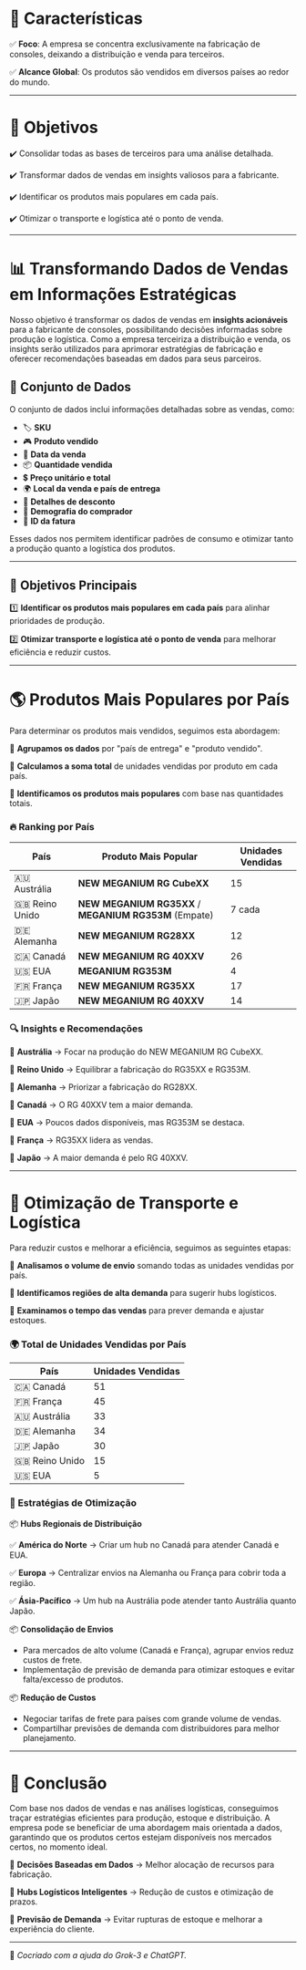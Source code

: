 # 📌 Características

✅ **Foco**: A empresa se concentra exclusivamente na fabricação de consoles, deixando a distribuição e venda para terceiros.

✅ **Alcance Global**: Os produtos são vendidos em diversos países ao redor do mundo.

---

# 🎯 Objetivos

✔️ Consolidar todas as bases de terceiros para uma análise detalhada.

✔️ Transformar dados de vendas em insights valiosos para a fabricante.

✔️ Identificar os produtos mais populares em cada país.

✔️ Otimizar o transporte e logística até o ponto de venda.


---

# 📊 Transformando Dados de Vendas em Informações Estratégicas

Nosso objetivo é transformar os dados de vendas em **insights acionáveis** para a fabricante de consoles, possibilitando decisões informadas sobre produção e logística. Como a empresa terceiriza a distribuição e venda, os insights serão utilizados para aprimorar estratégias de fabricação e oferecer recomendações baseadas em dados para seus parceiros.

## 📂 Conjunto de Dados

O conjunto de dados inclui informações detalhadas sobre as vendas, como:

- 🏷 **SKU**
- 🎮 **Produto vendido**
- 📅 **Data da venda**
- 📦 **Quantidade vendida**
- 💲 **Preço unitário e total**
- 🌍 **Local da venda e país de entrega**
- 🎯 **Detalhes de desconto**
- 👤 **Demografia do comprador**
- 🧾 **ID da fatura**

Esses dados nos permitem identificar padrões de consumo e otimizar tanto a produção quanto a logística dos produtos.

---

## 📌 Objetivos Principais

1️⃣ **Identificar os produtos mais populares em cada país** para alinhar prioridades de produção.

2️⃣ **Otimizar transporte e logística até o ponto de venda** para melhorar eficiência e reduzir custos.


---

# 🌎 Produtos Mais Populares por País

Para determinar os produtos mais vendidos, seguimos esta abordagem:

🔹 **Agrupamos os dados** por "país de entrega" e "produto vendido".

🔹 **Calculamos a soma total** de unidades vendidas por produto em cada país.

🔹 **Identificamos os produtos mais populares** com base nas quantidades totais.


### 🔥 Ranking por País

| País         | Produto Mais Popular             | Unidades Vendidas |
|-------------|---------------------------------|------------------|
| 🇦🇺 Austrália | **NEW MEGANIUM RG CubeXX**     | 15               |
| 🇬🇧 Reino Unido | **NEW MEGANIUM RG35XX** / **MEGANIUM RG353M** (Empate) | 7 cada            |
| 🇩🇪 Alemanha  | **NEW MEGANIUM RG28XX**       | 12               |
| 🇨🇦 Canadá    | **NEW MEGANIUM RG 40XXV**     | 26               |
| 🇺🇸 EUA       | **MEGANIUM RG353M**           | 4                |
| 🇫🇷 França    | **NEW MEGANIUM RG35XX**       | 17               |
| 🇯🇵 Japão     | **NEW MEGANIUM RG 40XXV**     | 14               |

### 🔍 Insights e Recomendações

📌 **Austrália** → Focar na produção do NEW MEGANIUM RG CubeXX.

📌 **Reino Unido** → Equilibrar a fabricação do RG35XX e RG353M.

📌 **Alemanha** → Priorizar a fabricação do RG28XX.

📌 **Canadá** → O RG 40XXV tem a maior demanda.

📌 **EUA** → Poucos dados disponíveis, mas RG353M se destaca.

📌 **França** → RG35XX lidera as vendas.

📌 **Japão** → A maior demanda é pelo RG 40XXV.


---

# 🚛 Otimização de Transporte e Logística

Para reduzir custos e melhorar a eficiência, seguimos as seguintes etapas:

🔹 **Analisamos o volume de envio** somando todas as unidades vendidas por país.

🔹 **Identificamos regiões de alta demanda** para sugerir hubs logísticos.

🔹 **Examinamos o tempo das vendas** para prever demanda e ajustar estoques.


### 🌍 Total de Unidades Vendidas por País

| País         | Unidades Vendidas |
|-------------|------------------|
| 🇨🇦 Canadá    | 51               |
| 🇫🇷 França    | 45               |
| 🇦🇺 Austrália | 33               |
| 🇩🇪 Alemanha  | 34               |
| 🇯🇵 Japão     | 30               |
| 🇬🇧 Reino Unido | 15               |
| 🇺🇸 EUA       | 5                |

### 🏢 Estratégias de Otimização

📦 **Hubs Regionais de Distribuição**

✅ **América do Norte** → Criar um hub no Canadá para atender Canadá e EUA.

✅ **Europa** → Centralizar envios na Alemanha ou França para cobrir toda a região.

✅ **Ásia-Pacífico** → Um hub na Austrália pode atender tanto Austrália quanto Japão.


📦 **Consolidação de Envios**

- Para mercados de alto volume (Canadá e França), agrupar envios reduz custos de frete.
- Implementação de previsão de demanda para otimizar estoques e evitar falta/excesso de produtos.

📦 **Redução de Custos**

- Negociar tarifas de frete para países com grande volume de vendas.
- Compartilhar previsões de demanda com distribuidores para melhor planejamento.

---

# 🤝 Conclusão

Com base nos dados de vendas e nas análises logísticas, conseguimos traçar estratégias eficientes para produção, estoque e distribuição. A empresa pode se beneficiar de uma abordagem mais orientada a dados, garantindo que os produtos certos estejam disponíveis nos mercados certos, no momento ideal.

🔹 **Decisões Baseadas em Dados** → Melhor alocação de recursos para fabricação.

🔹 **Hubs Logísticos Inteligentes** → Redução de custos e otimização de prazos.

🔹 **Previsão de Demanda** → Evitar rupturas de estoque e melhorar a experiência do cliente.

---



📌 _Cocriado com a ajuda do Grok-3 e ChatGPT._

